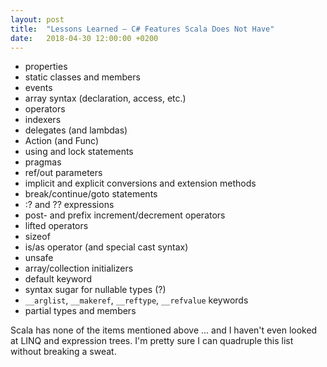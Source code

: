```yaml
---
layout: post
title:  "Lessons Learned – C# Features Scala Does Not Have"
date:   2018-04-30 12:00:00 +0200
---
```


- properties
- static classes and members
- events
- array syntax (declaration, access, etc.)
- operators
- indexers
- delegates (and lambdas)
- Action (and Func)
- using and lock statements
- pragmas
- ref/out parameters
- implicit and explicit conversions and extension methods
- break/continue/goto statements
- :? and ?? expressions
- post- and prefix increment/decrement operators
- lifted operators
- sizeof
- is/as operator (and special cast syntax)
- unsafe
- array/collection initializers
- default keyword
- syntax sugar for nullable types (?)
- `__arglist`, `__makeref`, `__reftype`, `__refvalue` keywords
- partial types and members

Scala has none of the items mentioned above ... and I haven't even looked at LINQ and expression trees. I'm pretty sure I can quadruple this list without breaking a sweat.
